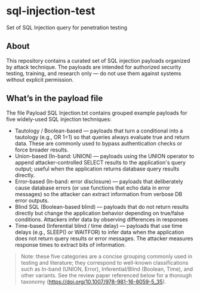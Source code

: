 # sql-injection-test
Set of SQL Injection query for penetration testing

## About
This repository contains a curated set of SQL injection payloads organized by attack technique. The payloads are intended for authorized security testing, training, and research only — do not use them against systems without explicit permission.

## What’s in the payload file
The file Payload SQL Injection.txt contains grouped example payloads for five widely-used SQL injection techniques:
- Tautology / Boolean-based — payloads that turn a conditional into a tautology (e.g., OR 1=1) so that queries always evaluate true and return data. These are commonly used to bypass authentication checks or force broader results.
- Union-based (In-band: UNION) — payloads using the UNION operator to append attacker-controlled SELECT results to the application's query output; useful when the application returns database query results directly.
- Error-based (In-band: error disclosure) — payloads that deliberately cause database errors (or use functions that echo data in error messages) so the attacker can extract information from verbose DB error outputs.
- Blind SQL (Boolean-based blind) — payloads that do not return results directly but change the application behavior depending on true/false conditions. Attackers infer data by observing differences in responses
- Time-based (Inferential blind / time delay) — payloads that use time delays (e.g., SLEEP() or WAITFOR) to infer data when the application does not return query results or error messages. The attacker measures response times to extract bits of information.

> Note: these five categories are a concise grouping commonly used in testing and literature; they correspond to well-known classifications such as In-band (UNION, Error), Inferential/Blind (Boolean, Time), and other variants. See the review paper referenced below for a thorough taxonomy (https://doi.org/10.1007/978-981-16-8059-5_35).
